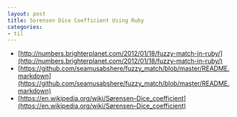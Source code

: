 ```yaml
---
layout: post
title: Sorensen Dice Coefficient Using Ruby
categories:
- til
---
```


* [http://numbers.brighterplanet.com/2012/01/18/fuzzy-match-in-ruby/](http://numbers.brighterplanet.com/2012/01/18/fuzzy-match-in-ruby/)
* [https://github.com/seamusabshere/fuzzy_match/blob/master/README.markdown](https://github.com/seamusabshere/fuzzy_match/blob/master/README.markdown)
* [https://en.wikipedia.org/wiki/Sørensen–Dice_coefficient](https://en.wikipedia.org/wiki/Sørensen–Dice_coefficient)